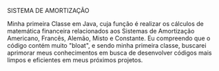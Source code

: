 SISTEMA DE AMORTIZAÇÃO

Minha primeira Classe em Java, cuja função é realizar os cálculos de matemática financeira relacionados aos Sistemas de Amortização Americano, Francês, Alemão, Misto e Constante. Eu compreendo que o código contém muito "bloat", e sendo minha primeira classe, buscarei aprimorar meus conhecimentos em busca de desenvolver códigos mais limpos e eficientes em meus próximos projetos.
